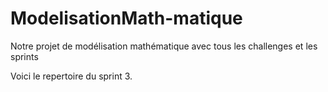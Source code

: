 # ModelisationMath-matique
Notre projet de modélisation mathématique avec tous les challenges et les sprints

Voici le repertoire du sprint 3.